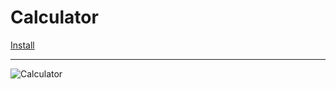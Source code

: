 # Calculator

[Install](https://github.com/Sathvik-Rao/Calculator/releases)

------------------------------------------------------------------------------------------------------------------------------------

![Calculator](https://user-images.githubusercontent.com/36164509/126868134-402dc137-b838-432f-941d-bb8cc0975872.jpg)
